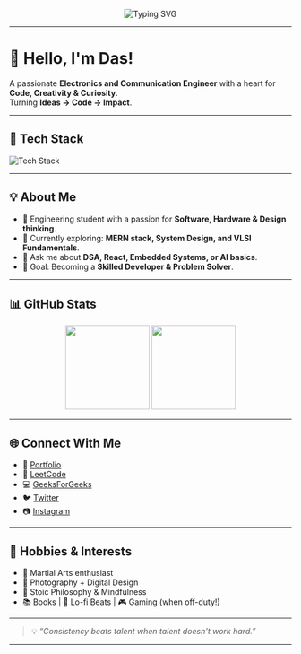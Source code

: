 <p align="center">
  <img src="https://readme-typing-svg.herokuapp.com?font=Fira+Code&size=24&pause=1000&color=00FEEF&width=435&lines=Hey+there!+I'm+Das.;A+Passionate+Developer+%26+Engineer.;Welcome+to+my+GitHub+Universe!+🚀" alt="Typing SVG" />
</p>

---

# 👋 Hello, I'm Das!

A passionate **Electronics and Communication Engineer** with a heart for **Code, Creativity & Curiosity**.  
Turning **Ideas → Code → Impact**.  

---

## 🚀 Tech Stack

<img src="https://skillicons.dev/icons?i=cpp,java,python,react,tailwind,git,github,linux,vscode,html,css,js" alt="Tech Stack" />

---

## 💡 About Me
- 🧠 Engineering student with a passion for **Software, Hardware & Design thinking**.
- 🔭 Currently exploring: **MERN stack, System Design, and VLSI Fundamentals**.
- 💬 Ask me about **DSA, React, Embedded Systems, or AI basics**.
- 🎯 Goal: Becoming a **Skilled Developer & Problem Solver**.

---

## 📊 GitHub Stats
<div align="center">
  <img src="https://github-readme-stats.vercel.app/api?username=YourGitHubUsername&show_icons=true&theme=radical" height="150"/>
  <img src="https://github-readme-stats.vercel.app/api/top-langs/?username=YourGitHubUsername&layout=compact&theme=radical" height="150"/>
</div>

---

## 🌐 Connect With Me
- 💼 [Portfolio](https://your-portfolio-link.com)
- 🏹 [LeetCode](https://leetcode.com/YourLeetCodeUsername/)
- 💻 [GeeksForGeeks](https://auth.geeksforgeeks.org/user/YourGFGUsername/)
- 🐦 [Twitter](https://twitter.com/YourTwitterHandle)  
- 📷 [Instagram](https://instagram.com/YourInstaHandle)  

---

## 🎯 Hobbies & Interests
- 🥋 Martial Arts enthusiast
- 📸 Photography + Digital Design
- 🧘 Stoic Philosophy & Mindfulness
- 📚 Books | 🎵 Lo-fi Beats | 🎮 Gaming (when off-duty!)

---

> 💡 *“Consistency beats talent when talent doesn't work hard.”*

---
